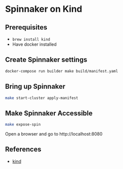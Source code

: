 
# Spinnaker on Kind

## Prerequisites

* `brew install kind`
* Have docker installed

## Create Spinnaker settings

```sh
docker-compose run builder make build/manifest.yaml
```

## Bring up Spinnaker

```sh
make start-cluster apply-manifest
```

## Make Spinnaker Accessible

```sh
make expose-spin
```

Open a browser and go to http://localhost:8080

## References

* [kind](https://kind.sigs.k8s.io/)
